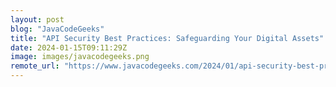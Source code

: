 ```yaml
---
layout: post
blog: "JavaCodeGeeks"
title: "API Security Best Practices: Safeguarding Your Digital Assets"
date: 2024-01-15T09:11:29Z
image: images/javacodegeeks.png
remote_url: "https://www.javacodegeeks.com/2024/01/api-security-best-practices-safeguarding-your-digital-assets.html"
---
```

